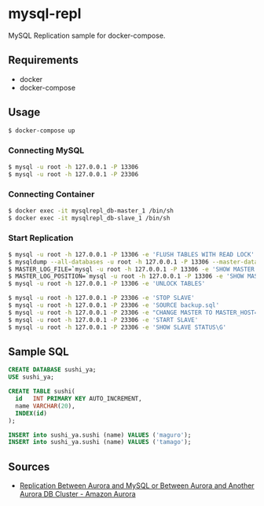 # mysql-repl
MySQL Replication sample for docker-compose.

## Requirements
- docker
- docker-compose

## Usage
```bash
$ docker-compose up
```

### Connecting MySQL
```bash
$ mysql -u root -h 127.0.0.1 -P 13306
$ mysql -u root -h 127.0.0.1 -P 23306
```

### Connecting Container
```bash
$ docker exec -it mysqlrepl_db-master_1 /bin/sh
$ docker exec -it mysqlrepl_db-slave_1 /bin/sh
```

### Start Replication
```bash
$ mysql -u root -h 127.0.0.1 -P 13306 -e 'FLUSH TABLES WITH READ LOCK'
$ mysqldump --all-databases -u root -h 127.0.0.1 -P 13306 --master-data --single-transaction --order-by-primary -r backup.sql
$ MASTER_LOG_FILE=`mysql -u root -h 127.0.0.1 -P 13306 -e 'SHOW MASTER STATUS\G' | grep File | awk '{ print $2 }'`
$ MASTER_LOG_POSITION=`mysql -u root -h 127.0.0.1 -P 13306 -e 'SHOW MASTER STATUS\G' | grep Position | awk '{ print $2 }'`
$ mysql -u root -h 127.0.0.1 -P 13306 -e 'UNLOCK TABLES'
```

```bash
$ mysql -u root -h 127.0.0.1 -P 23306 -e 'STOP SLAVE'
$ mysql -u root -h 127.0.0.1 -P 23306 -e 'SOURCE backup.sql'
$ mysql -u root -h 127.0.0.1 -P 23306 -e "CHANGE MASTER TO MASTER_HOST='db-master', MASTER_PORT=3306, MASTER_USER='root', MASTER_PASSWORD='', MASTER_LOG_FILE='${MASTER_LOG_FILE}', MASTER_LOG_POS=${MASTER_LOG_POSITION};"
$ mysql -u root -h 127.0.0.1 -P 23306 -e 'START SLAVE'
$ mysql -u root -h 127.0.0.1 -P 23306 -e 'SHOW SLAVE STATUS\G'
```

## Sample SQL
```sql
CREATE DATABASE sushi_ya;
USE sushi_ya;

CREATE TABLE sushi(
  id   INT PRIMARY KEY AUTO_INCREMENT,
  name VARCHAR(20),
  INDEX(id)
);

INSERT into sushi_ya.sushi (name) VALUES ('maguro');
INSERT into sushi_ya.sushi (name) VALUES ('tamago');
```

## Sources
- [Replication Between Aurora and MySQL or Between Aurora and Another Aurora DB Cluster \- Amazon Aurora](https://docs.aws.amazon.com/AmazonRDS/latest/AuroraUserGuide/AuroraMySQL.Replication.MySQL.html)
